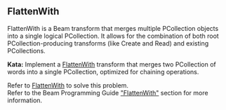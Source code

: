 <!--
  ~  Licensed to the Apache Software Foundation (ASF) under one
  ~  or more contributor license agreements.  See the NOTICE file
  ~  distributed with this work for additional information
  ~  regarding copyright ownership.  The ASF licenses this file
  ~  to you under the Apache License, Version 2.0 (the
  ~  "License"); you may not use this file except in compliance
  ~  with the License.  You may obtain a copy of the License at
  ~
  ~      http://www.apache.org/licenses/LICENSE-2.0
  ~
  ~  Unless required by applicable law or agreed to in writing, software
  ~  distributed under the License is distributed on an "AS IS" BASIS,
  ~  WITHOUT WARRANTIES OR CONDITIONS OF ANY KIND, either express or implied.
  ~  See the License for the specific language governing permissions and
  ~  limitations under the License.
  -->

FlattenWith
-------

FlattenWith is a Beam transform that merges multiple PCollection objects into
a single logical PCollection. It allows for the combination of both root
PCollection-producing transforms (like Create and Read) and existing PCollections.

**Kata:** Implement a
[FlattenWith](https://beam.apache.org/releases/pydoc/current/apache_beam.transforms.core.html#apache_beam.transforms.core.FlattenWith)
transform that merges two PCollection of words into a single PCollection,
optimized for chaining operations.

<div class="hint">
  Refer to <a href="https://beam.apache.org/releases/pydoc/current/apache_beam.transforms.core.html#apache_beam.transforms.core.FlattenWith">
  FlattenWith</a> to solve this problem.
</div>

<div class="hint">
  Refer to the Beam Programming Guide
  <a href="https://beam.apache.org/documentation/programming-guide/#flattenwith">
    "FlattenWith"</a> section for more information.
</div>
